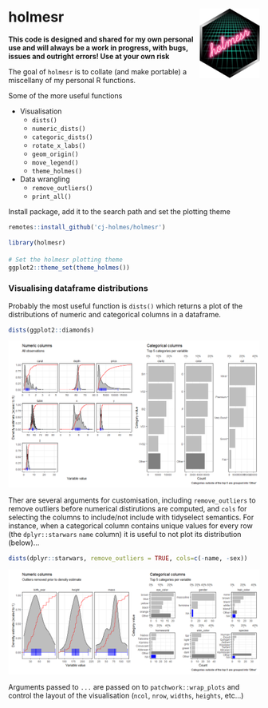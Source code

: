 
# holmesr <img src="data-raw/hex-logo/hex-logo.png" align="right" height="139"/>

**This code is designed and shared for my own personal use and will
always be a work in progress, with bugs, issues and outright errors\!
Use at your own risk**

The goal of `holmesr` is to collate (and make portable) a miscellany of
my personal R functions.

Some of the more useful functions

  - Visualisation
      - `dists()`
      - `numeric_dists()`
      - `categoric_dists()`
      - `rotate_x_labs()`
      - `geom_origin()`
      - `move_legend()`
      - `theme_holmes()`
  - Data wrangling
      - `remove_outliers()`
      - `print_all()`

Install package, add it to the search path and set the plotting theme

``` r
remotes::install_github('cj-holmes/holmesr')
```

``` r
library(holmesr)

# Set the holmesr plotting theme
ggplot2::theme_set(theme_holmes())
```

### Visualising dataframe distributions

Probably the most useful function is `dists()` which returns a plot of
the distributions of numeric and categorical columns in a dataframe.

``` r
dists(ggplot2::diamonds)
```

![](man/figures/README-unnamed-chunk-4-1.png)<!-- -->

Ther are several arguments for customisation, including
`remove_outliers` to remove outliers before numerical distirutions are
computed, and `cols` for selecting the columns to include/not include
with tidyselect semantics. For instance, when a categorical column
contains unique values for every row (the `dplyr::starwars` `name`
column) it is useful to not plot its distribution (below)…

``` r
dists(dplyr::starwars, remove_outliers = TRUE, cols=c(-name, -sex))
```

![](man/figures/README-unnamed-chunk-5-1.png)<!-- -->

Arguments passed to `...` are passed on to `patchwork::wrap_plots` and
control the layout of the visualisation (`ncol`, `nrow`, `widths`,
`heights`, etc…)
